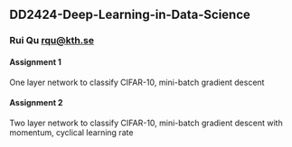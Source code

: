 ## DD2424-Deep-Learning-in-Data-Science
### Rui Qu rqu@kth.se
#### Assignment 1
One layer network to classify CIFAR-10, mini-batch gradient descent
#### Assignment 2
Two layer network to classify CIFAR-10, mini-batch gradient descent with momentum, cyclical learning rate

